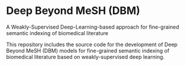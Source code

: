 # Deep Beyond MeSH (DBM)
A Weakly-Supervised Deep-Learning-based approach for fine-grained semantic indexing of biomedical literature

This repository includes the source code for the development of Deep Beyond MeSH (DBM) models for fine-grained semantic indexing of biomedical
literature based on weakly-supervised deep learning.
